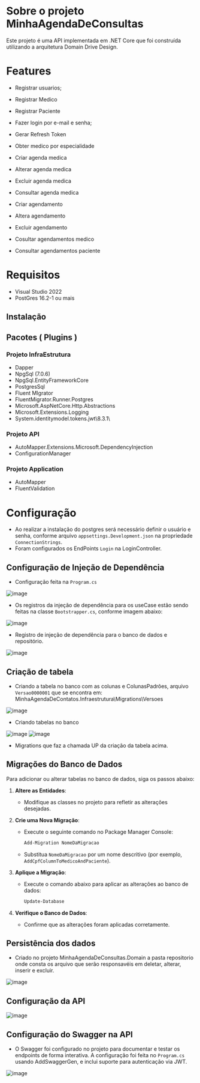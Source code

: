 # Sobre o projeto MinhaAgendaDeConsultas

Este projeto é uma API implementada em .NET Core que foi construída utilizando a arquitetura Domain Drive Design.

# Features

- Registrar usuarios;
- Registrar Medico
- Registrar Paciente
  
- Fazer login por e-mail e senha;

- Gerar Refresh Token
- Obter medico por especialidade

- Criar agenda medica
- Alterar agenda medica
- Excluir agenda medica
- Consultar agenda medica

- Criar agendamento
- Altera agendamento
- Excluir agendamento
- Cosultar agendamentos medico
- Consultar agendamentos paciente
  

# Requisitos
  
* Visual Studio 2022
* PostGres 16.2-1 ou mais

## Instalação
  
## Pacotes ( Plugins )

### Projeto InfraEstrutura
  * Dapper
  * NpgSql (7.0.6)
  * NpgSql.EntityFrameworkCore
  * PostgresSql
  * Fluent MIgrator
  * FluentMigrator.Runner.Postgres
  * Microsoft.AspNetCore.Http.Abstractions
  * Microsoft.Extensions.Logging
  * System.identitymodel.tokens.jwt\8.3.1\

### Projeto API 
  * AutoMapper.Extensions.Microsoft.DependencyInjection
  * ConfigurationManager

### Projeto Application
  * AutoMapper
  * FluentValidation

# Configuração
* Ao realizar a instalação do postgres será necessário definir o usuário e senha, conforme arquivo `appsettings.Development.json` na propriedade `ConnectionStrings`.
* Foram configurados os EndPoints `Login` na LoginController.

## Configuração de Injeção de Dependência
* Configuração feita na `Program.cs`

![image](https://github.com/user-attachments/assets/28cb8cc9-6c87-47ec-a77d-fc2b251b8e68)


* Os registros da injeção de dependência para os useCase estão sendo feitas na classe `Bootstrapper.cs`, conforme imagem abaixo:

![image](https://github.com/user-attachments/assets/cd57cde2-5b90-4139-af70-4021d51e1ba2)

 
* Registro de injeção de dependência para o banco de dados e repositório.

![image](https://github.com/user-attachments/assets/bd247f27-ca5a-487b-993d-47dabbfd4afc)


## Criação de tabela

* Criando a tabela no banco com as colunas e ColunasPadrões, arquivo `Versao0000001` que se encontra em: MinhaAgendaDeContatos.Infraestrutura\Migrations\Versoes

![image](https://github.com/user-attachments/assets/bd4155e3-c84f-40e1-aa19-005ef395a3a3)


* Criando tabelas no banco

![image](https://github.com/user-attachments/assets/55a8b967-78a6-48b2-b226-f3db45b4fbc3)
![image](https://github.com/user-attachments/assets/8dad3bd6-7c4b-41de-82b7-74d3689b4cbd)
  


*  Migrations que faz a chamada UP da criação da tabela acima.
  
  ## Migrações do Banco de Dados

Para adicionar ou alterar tabelas no banco de dados, siga os passos abaixo:

1. **Altere as Entidades**:
   - Modifique as classes no projeto para refletir as alterações desejadas.

2. **Crie uma Nova Migração**:
   - Execute o seguinte comando no Package Manager Console:
     ```bash
     Add-Migration NomeDaMigracao
     ```
   - Substitua `NomeDaMigracao` por um nome descritivo (por exemplo, `AddCpfColumnToMedicoAndPaciente`).

3. **Aplique a Migração**:
   - Execute o comando abaixo para aplicar as alterações ao banco de dados:
     ```bash
     Update-Database
     ```

4. **Verifique o Banco de Dados**:
   - Confirme que as alterações foram aplicadas corretamente.

## Persistência dos dados

- Criado no projeto MinhaAgendaDeConsultas.Domain a pasta repositorio onde consta os arquivo que serão responsavéis em deletar, alterar, inserir e excluir.

![image](https://github.com/user-attachments/assets/fb355b4a-4285-44e5-8f93-daa016ed215a)

## Configuração da API

![image](https://github.com/user-attachments/assets/31bd6557-7105-45d4-a86d-eb95910bd750)


## Configuração do Swagger na API

  - O Swagger foi configurado no projeto para documentar e testar os endpoints de forma interativa. A configuração foi feita no `Program.cs` usando AddSwaggerGen, e inclui suporte para autenticação via JWT.
 
![image](https://github.com/user-attachments/assets/b2c58aa8-d056-4784-9a53-c40d5a7c947b)



  
  
